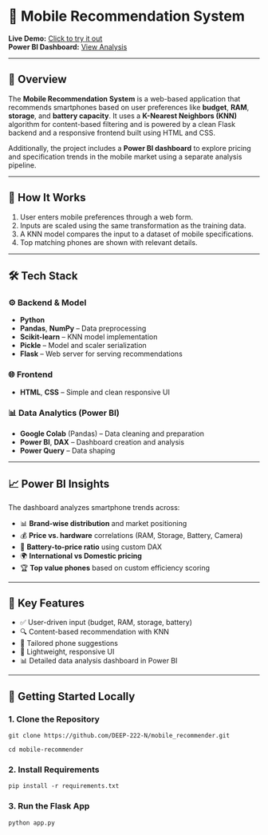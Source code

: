 # 📱 Mobile Recommendation System

**Live Demo:** [Click to try it out](https://mobile-recommender-jmwz.onrender.com/)  
**Power BI Dashboard:** [View Analysis](https://app.powerbi.com/view?r=eyJrIjoiMWRkYTA3ZWMtMTNhYy00ODM1LTk1NDYtYmQxOWE3MmRmYjhhIiwidCI6ImQxZjE0MzQ4LWYxYjUtNGEwOS1hYzk5LTdlYmYyMTNjYmM4MSIsImMiOjEwfQ%3D%3D)

---

## 📌 Overview

The **Mobile Recommendation System** is a web-based application that recommends smartphones based on user preferences like **budget**, **RAM**, **storage**, and **battery capacity**. It uses a **K-Nearest Neighbors (KNN)** algorithm for content-based filtering and is powered by a clean Flask backend and a responsive frontend built using HTML and CSS.

Additionally, the project includes a **Power BI dashboard** to explore pricing and specification trends in the mobile market using a separate analysis pipeline.

---

## 🧠 How It Works

1. User enters mobile preferences through a web form.
2. Inputs are scaled using the same transformation as the training data.
3. A KNN model compares the input to a dataset of mobile specifications.
4. Top matching phones are shown with relevant details.

---

## 🛠️ Tech Stack

### ⚙️ Backend & Model
- **Python**
- **Pandas**, **NumPy** – Data preprocessing
- **Scikit-learn** – KNN model implementation
- **Pickle** – Model and scaler serialization
- **Flask** – Web server for serving recommendations

### 🌐 Frontend
- **HTML**, **CSS** – Simple and clean responsive UI

### 📊 Data Analytics (Power BI)
- **Google Colab** (Pandas) – Data cleaning and preparation
- **Power BI**, **DAX** – Dashboard creation and analysis
- **Power Query** – Data shaping

---

## 📈 Power BI Insights

The dashboard analyzes smartphone trends across:

- 📊 **Brand-wise distribution** and market positioning  
- 💰 **Price vs. hardware** correlations (RAM, Storage, Battery, Camera)  
- 🔋 **Battery-to-price ratio** using custom DAX  
- 🌍 **International vs Domestic pricing**  
- 🏆 **Top value phones** based on custom efficiency scoring

---

## 🔑 Key Features

- ✅ User-driven input (budget, RAM, storage, battery)
- 🔍 Content-based recommendation with KNN
- 📱 Tailored phone suggestions
- 🎨 Lightweight, responsive UI
- 📊 Detailed data analysis dashboard in Power BI

---

## 🚀 Getting Started Locally

### 1. Clone the Repository

```git clone https://github.com/DEEP-222-N/mobile_recommender.git```

```cd mobile-recommender```

### 2. Install Requirements

```pip install -r requirements.txt```


### 3. Run the Flask App

```python app.py```

